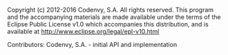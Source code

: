 Copyright (c) 2012-2016 Codenvy, S.A.
All rights reserved. This program and the accompanying materials
are made available under the terms of the Eclipse Public License v1.0
which accompanies this distribution, and is available at
http://www.eclipse.org/legal/epl-v10.html

Contributors:
   Codenvy, S.A. - initial API and implementation

